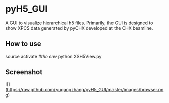 # pyH5_GUI
A GUI to visualize hierarchical h5 files. Primarily, the GUI is designed to show XPCS data generated by pyCHX developed at the CHX beamline.

## How to use
source activate #*the env*
python XSH5View.py

## Screenshot

![] (https://raw.github.com/yugangzhang/pyH5_GUI/master/images/browser.png)

 
